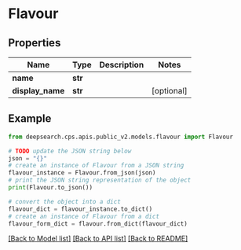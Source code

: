 # Flavour


## Properties

Name | Type | Description | Notes
------------ | ------------- | ------------- | -------------
**name** | **str** |  | 
**display_name** | **str** |  | [optional] 

## Example

```python
from deepsearch.cps.apis.public_v2.models.flavour import Flavour

# TODO update the JSON string below
json = "{}"
# create an instance of Flavour from a JSON string
flavour_instance = Flavour.from_json(json)
# print the JSON string representation of the object
print(Flavour.to_json())

# convert the object into a dict
flavour_dict = flavour_instance.to_dict()
# create an instance of Flavour from a dict
flavour_form_dict = flavour.from_dict(flavour_dict)
```
[[Back to Model list]](../README.md#documentation-for-models) [[Back to API list]](../README.md#documentation-for-api-endpoints) [[Back to README]](../README.md)


